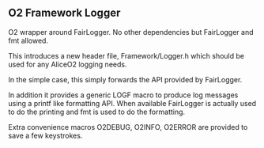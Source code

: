 <!-- doxy
\page refFrameworkLogger Logger
/doxy -->

## O2 Framework Logger

O2 wrapper around FairLogger. No other dependencies but FairLogger and fmt
allowed.

This introduces a new header file, Framework/Logger.h which should
be used for any AliceO2 logging needs.

In the simple case, this simply forwards the API provided by FairLogger.

In addition it provides a generic LOGF macro to produce log messages
using a printf like formatting API. When available FairLogger is
actually used to do the printing and fmt is used to do the formatting.

Extra convenience macros O2DEBUG, O2INFO, O2ERROR are provided to save
a few keystrokes.
